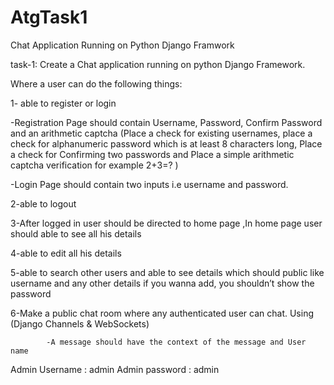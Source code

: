 # AtgTask1
Chat Application Running on Python Django Framwork

task-1: Create a Chat application running on python Django  Framework.

 
Where a user can do the following things:

1- able to register or login

-Registration Page should contain Username, Password, Confirm Password and an arithmetic captcha (Place a check for existing usernames, place a check for alphanumeric password which is at least 8 characters long, Place a check for Confirming two passwords and Place a simple arithmetic captcha verification for example 2+3=? )

-Login Page should contain two inputs i.e username and password.



2-able to logout

 

3-After logged in user should be directed to home page ,In home page user should able to see all his details

 

4-able to edit all his details

 

5-able to search other users and able to see details which should public like username and any other details if you wanna add, you shouldn’t show the password

 

6-Make a  public chat room where any authenticated user can chat. Using (Django Channels & WebSockets)


            -A message should have the context of the message and User name 
            
   Admin Username : admin
   Admin password : admin
